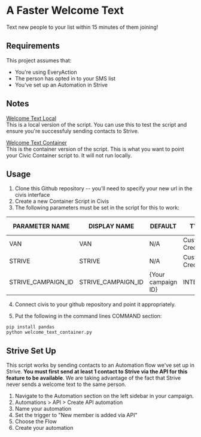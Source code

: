 # A Faster Welcome Text

Text new people to your list within 15 minutes of them joining!

## Requirements
This project assumes that:

* You're using EveryAction
* The person has opted in to your SMS list
* You've set up an Automation in Strive 

## Notes

[Welcome Text Local](https://github.com/sunrisedatadept/a-faster-welcome-text/blob/main/welcome_text_local.py)  
This is a local version of the script. You can use this to test the script and ensure you're successfuly sending contacts to Strive.   

[Welcome Text Container](https://github.com/sunrisedatadept/a-faster-welcome-text/blob/main/welcome_text_container.py)  
This is the container version of the script. This is what you want to point your Civic Container script to. It will not run locally. 

## Usage

1. Clone this Github repository -- you'll need to specify your new url in the civis interface
2. Create a new Container Script in Civis
3. The following parameters must be set in the script for this to work:

| PARAMETER NAME     | DISPLAY NAME       | DEFAULT            | TYPE              | MAKE REQUIRED |
|--------------------|--------------------|--------------------|-------------------|---------------|
| VAN                | VAN                | N/A                | Custom Credential | Yes           |
| STRIVE             | STRIVE             | N/A                | Custom Credential | Yes           |
| STRIVE_CAMPAIGN_ID | STRIVE_CAMPAIGN_ID | {Your campaign ID} | INTEGER           | Yes           |

4. Connect civis to your github repository and point it appropriately.

5. Put the following in the command lines COMMAND section:

```
pip install pandas
python welcome_text_container.py

```
## Strive Set Up

This script works by sending contacts to an Automation flow we've set up in Strive. **You must first send at least 1 contact to Strive via the API for this feature to be available**. We are taking advantage of the fact that Strive never sends a welcome text to the same person. 

1. Navigate to the Automation section on the left sidebar in your campaign.
2. Automations > API > Create API automation 
3. Name your automation 
4. Set the trigger to "New member is added via API"
5. Choose the Flow
6. Create your automation 


